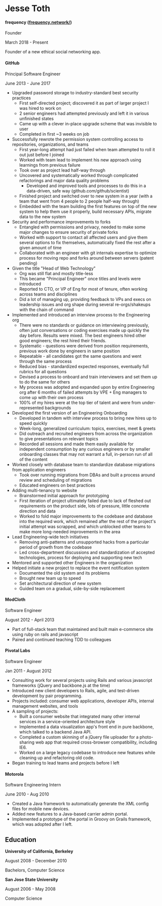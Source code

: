# Jesse Toth

#### frequency ([frequency.network/](http://frequency.network/))

Founder

March 2018 - Present

Founder of a new ethical social networking app. 

#### GitHub
Principal Software Engineer

June 2013 - June 2017

* Upgraded password storage to industry-standard best security practices
  * First self-directed project; discovered it as part of larger project I was hired to work on
  * 2 senior engineers had attempted previously and left it in various unfinished states
  * Came up with a clever in-place upgrade scheme that was invisible to user
  * Completed in first ~3 weeks on job
* Successfully rewrote the permission system controlling access to repositories, organizations, and teams
  * First year-long attempt had just failed when team attempted to roll it out just before I joined
  * Worked with team lead to implement his new approach using learnings from previous failure
  * Took over as project lead half-way through
  * Uncovered and systematically worked through complicated refactorings and major data quality problems
    * Developed and improved tools and processes to do this in a data-driven, safe way (github.com/github/scientist)
  * Finished project and switched over to new system in a year (with a team that went from 4 people to 2 people half-way through)
  * Embedded with the team building the first features on top of the new system to help them use it properly, build necessary APIs, migrate data to the new system
* Security and performance improvements to forks
  * Entangled with permissions and privacy, needed to make some major changes to ensure security of private forks
  * Worked with support to contact all affected users and give them several options to fix themselves, automatically fixed the rest after a given amount of time
  * Collaborated with an engineer with git internals expertise to optimize process for moving repo and forks around between servers (patent pending)
* Given the title "Head of Web Technology"
  * Org was still flat and mostly title-less
  * This became "Principal Engineer" once titles and levels were introduced
  * Reported to CTO, or VP of Eng for most of tenure, often working across teams and disciplines
  * Did a lot of managing up, providing feedback to VPs and execs on leadership issues and org shape during several re-orgs/shakeups with the chain of command
* Implemented and introduced an interview process to the Engineering org
  * There were no standards or guidance on interviewing previously, often just conversations or coding exercises made up quickly the day before. Results were mixed. The best engineers hired other good engineers; the rest hired their  friends.
  * Systematic - questions were derived from position requirements, previous work done by engineers in same position
  * Repeatable - all candidates got the same questions and went through the same process
  * Reduced bias - standardized expected responses, eventually full rubrics for all questions
  * Devised a process to onboard and train interviewers and set them up to do the same for others
  * My process was adopted and expanded upon by entire Engineering org after 6 months of failed attempts by VPE + Eng managers to come up with their own process
  * 100% of my hires were at the top tier of talent and were from under-represented backgrounds
* Developed the first version of an Engineering Onboarding
  * Developed in tandem with interview process to bring new hires up to speed quickly
  * Week-long, generalized curriculum: topics, exercises, meet & greets
  * Did outreach and recruited engineers from across the organization to give presentations on relevant topics
  * Recorded all sessions and made them easily available for independent consumption by any curious engineers or by smaller onboarding classes that may not warrant a full, in-person run of all of the content
* Worked closely with database team to standardize database migrations from application engineers
  * Took over running migrations from DBAs and built a process around review and scheduling of migrations
  * Educated engineers on best practices
* Adding multi-tenancy to website
  * Brainstormed initial approach for prototyping
  * First iteration of project ultimately failed due to lack of fleshed out requirements on the product side, lots of pressure, little concrete direction and data
  * Worked to fold major improvements to the codebase and database into the required work, which remained after the rest of the project's initial attempt was scrapped, and which unblocked other teams to make more long-needed improvements in the area
* Lead Engineering-wide tech initiatives
  * Removing anti-patterns and unsupported hacks from a particular period of growth from the codebase
  * Led cross-department discussions and standardization of accepted technologies, process for deploying and supporting new tech
* Mentored and supported other Engineers in the organization
* Helped initiate a new project to replace the event notification system
  * Documented the old system and its problems
  * Brought new team up to speed
  * Set architectural direction of new system
  * Guided team on a gradual, side-by-side replacement

####  ModCloth
Software Engineer

August 2012 - April 2013

* Part of full-stack team that maintained and built main e-commerce site using ruby on rails and javascript
* Paired and continued teaching TDD to colleagues

#### Pivotal Labs
Software Engineer

Jan 2011 - August 2012

* Consulting work for several projects using Rails and various javascript frameworks (jQuery and backbone.js at the time)
* Introduced new client developers to Rails, agile, and test-driven development by pair programming.
* Projects included: consumer web applications, developer APIs, internal management websites, and tools
* A sampling of projects:
  * Built a consumer website that integrated many other internal services in a service-oriented architecture style
  * Implemented a data visualization app's front end in pure backbone, which talked to a backend Java API.
  * Completed a custom skinning of a jQuery file uploader for a photo-sharing web app that required cross-browser compatibility, including IE6.
  * Worked on a large legacy codebase to introduce new features while cleaning up and refactoring old code.
* Began training to lead teams and projects before I left

#### Motorola
Software Engineering Intern

June 2010 - Aug 2010

* Created a Java framework to automatically generate the XML config files for mobile new devices.
* Added new features to a Java-based carrier admin portal.
* Implemented a prototype of the portal in Groovy on Grails framework, which was adopted after I left.

## Education

**University of California, Berkeley**

August 2008 - December 2010

Bachelors, Computer Science

**San Jose State University**

August 2006 - May 2008

Computer Science
